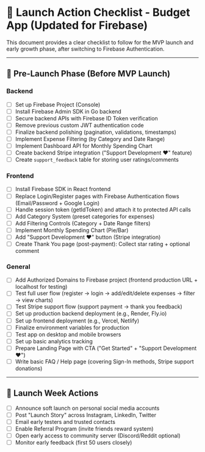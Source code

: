 # 🚀 Launch Action Checklist - Budget App (Updated for Firebase)

This document provides a clear checklist to follow for the MVP launch and early growth phase, after switching to Firebase Authentication.

---

## 🎯 Pre-Launch Phase (Before MVP Launch)

### Backend
- [ ] Set up Firebase Project (Console)
- [ ] Install Firebase Admin SDK in Go backend
- [ ] Secure backend APIs with Firebase ID Token verification
- [ ] Remove previous custom JWT authentication code
- [ ] Finalize backend polishing (pagination, validations, timestamps)
- [ ] Implement Expense Filtering (by Category and Date Range)
- [ ] Implement Dashboard API for Monthly Spending Chart
- [ ] Create backend Stripe integration ("Support Development ❤️" feature)
- [ ] Create `support_feedback` table for storing user ratings/comments

### Frontend
- [ ] Install Firebase SDK in React frontend
- [ ] Replace Login/Register pages with Firebase Authentication flows (Email/Password + Google Login)
- [ ] Handle session token (getIdToken) and attach it to protected API calls
- [ ] Add Category System (preset categories for expenses)
- [ ] Add Filtering Controls (Category + Date Range filters)
- [ ] Implement Monthly Spending Chart (Pie/Bar)
- [ ] Add "Support Development ❤️" button (Stripe integration)
- [ ] Create Thank You page (post-payment): Collect star rating + optional comment

### General
- [ ] Add Authorized Domains to Firebase project (frontend production URL + localhost for testing)
- [ ] Test full user flow (register → login → add/edit/delete expenses → filter → view charts)
- [ ] Test Stripe support flow (support payment → thank you feedback)
- [ ] Set up production backend deployment (e.g., Render, Fly.io)
- [ ] Set up frontend deployment (e.g., Vercel, Netlify)
- [ ] Finalize environment variables for production
- [ ] Test app on desktop and mobile browsers
- [ ] Set up basic analytics tracking
- [ ] Prepare Landing Page with CTA ("Get Started" + "Support Development ❤️")
- [ ] Write basic FAQ / Help page (covering Sign-In methods, Stripe support donations)

---

## 🎯 Launch Week Actions

- [ ] Announce soft launch on personal social media accounts
- [ ] Post "Launch Story" across Instagram, LinkedIn, Twitter
- [ ] Email early testers and trusted contacts
- [ ] Enable Referral Program (invite friends reward system)
- [ ] Open early access to community server (Discord/Reddit optional)
- [ ] Monitor early feedback (first 50 users closely)
